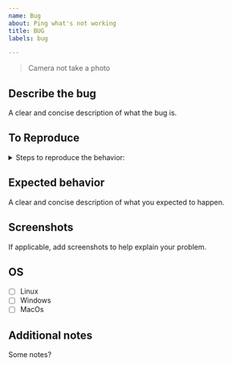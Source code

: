 ```yaml
---
name: Bug
about: Ping what's not working
title: BUG
labels: bug

---
```


<!-- describe the bug brief -->
> Camera not take a photo

## Describe the bug
A clear and concise description of what the bug is.

## To Reproduce
<!-- put an empty line after details and summary -->
<details>

<Summary> Steps to reproduce the behavior: </Summary>

1. Go to '...'
2. Click on '....'
3. Scroll down to '....'
4. See error
</details>

## Expected behavior
A clear and concise description of what you expected to happen.

## Screenshots
If applicable, add screenshots to help explain your problem.

<!-- List OS -->
## OS
- [ ] Linux
- [ ] Windows
- [ ] MacOs

## Additional notes
Some notes?
